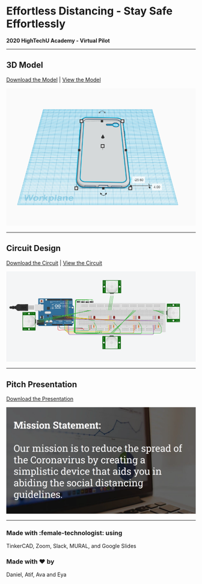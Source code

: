 # Effortless Distancing - Stay Safe Effortlessly

**2020 HighTechU Academy - Virtual Pilot** 

---

## **3D Model**
[Download the Model](/model) | [View the Model]()

![](/img/model.png)

---

## **Circuit Design**
[Download the Circuit](/circuit) | [View the Circuit]()

![](/img/circuit.png)

---

## **Pitch Presentation**
[Download the Presentation](/pitch)

![](/img/pitch.png)

---

### Made with :female-technologist: using
TinkerCAD, Zoom, Slack, MURAL, and Google Slides

### Made with :heart: by
Daniel, Atif, Ava and Eya
